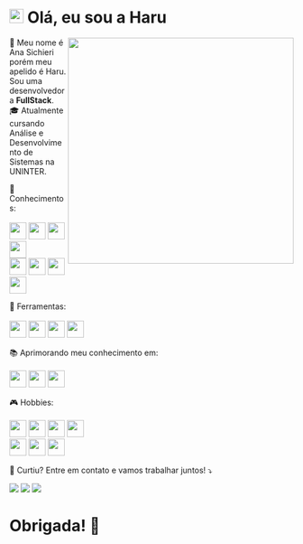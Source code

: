 # <img src="https://media.giphy.com/media/hvRJCLFzcasrR4ia7z/giphy.gif" width="25px"> Olá, eu sou a Haru</img>
<p align="center">
</p>
<img src="https://64.media.tumblr.com/0366431f0b74920e77b7c40668be1022/tumblr_pbk1d6Gbsz1vyix3eo1_1280.gif" min-width="400px" max-width="400px" width="400px" align="right">

<p align="left"> 
  🎈 Meu nome é Ana Sichieri porém meu apelido é Haru. Sou uma desenvolvedora <strong>FullStack</strong>.<br>
  🎓 Atualmente cursando Análise e Desenvolvimento de Sistemas na UNINTER.
</p>

<p align="left">
  🦄 Conhecimentos: <br><br>
<code><img height="30" src="https://img.shields.io/badge/html5-%23E34F26.svg?style=for-the-badge&logo=html5&logoColor=white"></code>
<code><img height="30" src="https://img.shields.io/badge/css3-%231572B6.svg?style=for-the-badge&logo=css3&logoColor=white"></code>
<code><img height="30" src="https://img.shields.io/badge/JavaScript-F7DF1E?style=for-the-badge&logo=javascript&logoColor=black"></code>
<code><img height="30" src="https://img.shields.io/badge/Node.js-43853D?style=for-the-badge&logo=node.js&logoColor=white"></code><br>
<code><img height="30" src="https://img.shields.io/badge/Lua-2C2D72?style=for-the-badge&logo=lua&logoColor=white"></code>
<code><img height="30" src="https://img.shields.io/badge/MySQL-00000F?style=for-the-badge&logo=mysql&logoColor=white"></code>
<code><img height="30" src="https://img.shields.io/badge/Python-14354C?style=for-the-badge&logo=python&logoColor=white"></code>
<code><img height="30" src="https://img.shields.io/badge/java-%23ED8B00.svg?style=for-the-badge&logo=openjdk&logoColor=white"></code>

</p>

<p align="left">
  💼 Ferramentas:  <br><br>
  <code><img height="30" src="https://img.shields.io/badge/Visual%20Studio%20Code-0078d7.svg?style=for-the-badge&logo=visual-studio-code&logoColor=white"></code>
  <code><img height="30" src="https://img.shields.io/badge/figma-%23F24E1E.svg?style=for-the-badge&logo=figma&logoColor=white"></code>
  <code><img height="30" src="https://img.shields.io/badge/Eclipse-FE7A16.svg?style=for-the-badge&logo=Eclipse&logoColor=white"></code>
  <code><img height="30" src="https://img.shields.io/badge/IntelliJIDEA-000000.svg?style=for-the-badge&logo=intellij-idea&logoColor=white"></code>

</p>

<p align="left">
  📚 Aprimorando meu conhecimento em:  <br><br>
<code><img height="30" src="https://img.shields.io/badge/html5-%23E34F26.svg?style=for-the-badge&logo=html5&logoColor=white"></code>
<code><img height="30" src="https://img.shields.io/badge/css3-%231572B6.svg?style=for-the-badge&logo=css3&logoColor=white"></code>
<code><img height="30" src="https://img.shields.io/badge/JavaScript-F7DF1E?style=for-the-badge&logo=javascript&logoColor=black"></code>
  
</p>

<p align="left">
  🎮 Hobbies:  <br><br> 
  <a href=spotify><img height="30" src="https://img.shields.io/badge/Spotify-1ED760?style=for-the-badge&logo=spotify&logoColor=white&link=https://open.spotify.com/user/7gwvn4w62r2tu9ls6esz3sq12?si=522e481e385a4c35"></a>
  <a href=steam><img height="30" src="https://img.shields.io/badge/Steam-000000?style=for-the-badge&logo=steam&logoColor=white&link=https://steamcommunity.com/id/webnamorar/"></a>
  <code><img height="30" src="https://img.shields.io/badge/Netflix-E50914?style=for-the-badge&logo=netflix&logoColor=white"></code>
  <code><img height="30" src="https://img.shields.io/badge/Crunchyroll-F47521?style=for-the-badge&logo=crunchyroll&logoColor=white"></code><br>
  <a href=twitch><img height="30" src="https://img.shields.io/badge/Twitch-9146FF?style=for-the-badge&logo=twitch&logoColor=white&link=https://www.twitch.tv/haruzlnha"></a>
  <code><img height="30" src="https://img.shields.io/badge/TikTok-000000?style=for-the-badge&logo=tiktok&logoColor=white"></code>
  <code><img height="30" src="https://img.shields.io/badge/PlayStation-003791?style=for-the-badge&logo=playstation&logoColor=white"></code>

 
  
</p>

<p align="left">
  💌 Curtiu? Entre em contato e vamos trabalhar juntos! ⤵️
</p>

<p align="left">
  <a href="mailto:dulcesichieri@gmail.com" alt="Gmail">
  <img src="https://img.shields.io/badge/-Gmail-FF0000?style=flat-square&labelColor=FF0000&logo=gmail&logoColor=white&link=mailto:dulcesichieri@gmail.com"/></a>
  <a href="https://www.linkedin.com/in/ana-sichieri" alt="LinkedIn">
  <img src="https://img.shields.io/badge/-Linkedin-0e76a8?style=flat-square&logo=Linkedin&logoColor=white&link=https://www.linkedin.com/in/ana-sichieri/"/></a>
  <a href="https://www.instagram.com/haruvlr" alt="Instagram">
  <img src="https://img.shields.io/badge/-Instagram-DF0174?style=flat-square&labelColor=DF0174&logo=instagram&logoColor=white&link=https://www.instagram.com/haruvlr/"/></a>
</p>

<h1 align="left">Obrigada! 🖤</h1>

 
